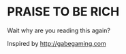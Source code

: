 PRAISE TO BE RICH
=========================
Wait why are you reading this again?

Inspired by http://gabegaming.com
